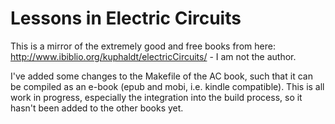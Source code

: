 # Lessons in Electric Circuits

This is a mirror of the extremely good and free books from here:
http://www.ibiblio.org/kuphaldt/electricCircuits/ - I am not the author.

I've added some changes to the Makefile of the AC book, such that it can be
compiled as an e-book (epub and mobi, i.e. kindle compatible). This is all work
in progress, especially the integration into the build process, so it hasn't
been added to the other books yet.
